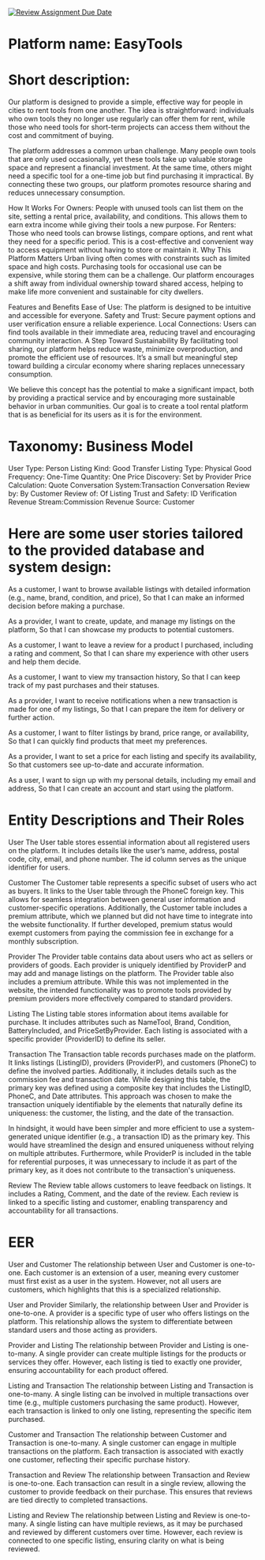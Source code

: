 [![Review Assignment Due Date](https://classroom.github.com/assets/deadline-readme-button-22041afd0340ce965d47ae6ef1cefeee28c7c493a6346c4f15d667ab976d596c.svg)](https://classroom.github.com/a/YzI0i2Iu)

# Platform name: EasyTools

# Short description: 
Our platform is designed to provide a simple, effective way for people in cities to rent tools from one another. The idea is straightforward: individuals who own tools they no longer use regularly can offer them for rent, while those who need tools for short-term projects can access them without the cost and commitment of buying.

The platform addresses a common urban challenge. Many people own tools that are only used occasionally, yet these tools take up valuable storage space and represent a financial investment. At the same time, others might need a specific tool for a one-time job but find purchasing it impractical. By connecting these two groups, our platform promotes resource sharing and reduces unnecessary consumption.

How It Works
For Owners: People with unused tools can list them on the site, setting a rental price, availability, and conditions. This allows them to earn extra income while giving their tools a new purpose.
For Renters: Those who need tools can browse listings, compare options, and rent what they need for a specific period. This is a cost-effective and convenient way to access equipment without having to store or maintain it.
Why This Platform Matters
Urban living often comes with constraints such as limited space and high costs. Purchasing tools for occasional use can be expensive, while storing them can be a challenge. Our platform encourages a shift away from individual ownership toward shared access, helping to make life more convenient and sustainable for city dwellers.

Features and Benefits
Ease of Use: The platform is designed to be intuitive and accessible for everyone.
Safety and Trust: Secure payment options and user verification ensure a reliable experience.
Local Connections: Users can find tools available in their immediate area, reducing travel and encouraging community interaction.
A Step Toward Sustainability
By facilitating tool sharing, our platform helps reduce waste, minimize overproduction, and promote the efficient use of resources. It’s a small but meaningful step toward building a circular economy where sharing replaces unnecessary consumption.

We believe this concept has the potential to make a significant impact, both by providing a practical service and by encouraging more sustainable behavior in urban communities. Our goal is to create a tool rental platform that is as beneficial for its users as it is for the environment.

# Taxonomy: Business Model
User Type: Person
Listing Kind: Good Transfer
Listing Type: Physical Good
Frequency: One-Time
Quantity: One
Price Discovery: Set by Provider
Price Calculation: Quote
Conversation System:Transaction Conversation
Review by: By Customer
Review of: Of Listing
Trust and Safety: ID Verification
Revenue Stream:Commission
Revenue Source: Customer

# Here are some user stories tailored to the provided database and system design:
As a customer,
I want to browse available listings with detailed information (e.g., name, brand, condition, and price),
So that I can make an informed decision before making a purchase.

As a provider,
I want to create, update, and manage my listings on the platform,
So that I can showcase my products to potential customers.

As a customer,
I want to leave a review for a product I purchased, including a rating and comment,
So that I can share my experience with other users and help them decide.

As a customer,
I want to view my transaction history,
So that I can keep track of my past purchases and their statuses.

As a provider,
I want to receive notifications when a new transaction is made for one of my listings,
So that I can prepare the item for delivery or further action.

As a customer,
I want to filter listings by brand, price range, or availability,
So that I can quickly find products that meet my preferences.

As a provider,
I want to set a price for each listing and specify its availability,
So that customers see up-to-date and accurate information.

As a user,
I want to sign up with my personal details, including my email and address,
So that I can create an account and start using the platform.

# Entity Descriptions and Their Roles
User
The User table stores essential information about all registered users on the platform. It includes details like the user’s name, address, postal code, city, email, and phone number. The id column serves as the unique identifier for users.

Customer
The Customer table represents a specific subset of users who act as buyers. It links to the User table through the PhoneC foreign key. This allows for seamless integration between general user information and customer-specific operations. Additionally, the Customer table includes a premium attribute, which we planned but did not have time to integrate into the website functionality. If further developed, premium status would exempt customers from paying the commission fee in exchange for a monthly subscription.

Provider
The Provider table contains data about users who act as sellers or providers of goods. Each provider is uniquely identified by ProviderP and may add and manage listings on the platform. The Provider table also includes a premium attribute. While this was not implemented in the website, the intended functionality was to promote tools provided by premium providers more effectively compared to standard providers.

Listing
The Listing table stores information about items available for purchase. It includes attributes such as NameTool, Brand, Condition, BatteryIncluded, and PriceSetByProvider. Each listing is associated with a specific provider (ProviderID) to define its seller.

Transaction
The Transaction table records purchases made on the platform. It links listings (ListingID), providers (ProviderP), and customers (PhoneC) to define the involved parties. Additionally, it includes details such as the commission fee and transaction date. While designing this table, the primary key was defined using a composite key that includes the ListingID, PhoneC, and Date attributes. This approach was chosen to make the transaction uniquely identifiable by the elements that naturally define its uniqueness: the customer, the listing, and the date of the transaction.

In hindsight, it would have been simpler and more efficient to use a system-generated unique identifier (e.g., a transaction ID) as the primary key. This would have streamlined the design and ensured uniqueness without relying on multiple attributes. Furthermore, while ProviderP is included in the table for referential purposes, it was unnecessary to include it as part of the primary key, as it does not contribute to the transaction's uniqueness.

Review
The Review table allows customers to leave feedback on listings. It includes a Rating, Comment, and the date of the review. Each review is linked to a specific listing and customer, enabling transparency and accountability for all transactions.

# EER
User and Customer
The relationship between User and Customer is one-to-one. Each customer is an extension of a user, meaning every customer must first exist as a user in the system. However, not all users are customers, which highlights that this is a specialized relationship.

User and Provider
Similarly, the relationship between User and Provider is one-to-one. A provider is a specific type of user who offers listings on the platform. This relationship allows the system to differentiate between standard users and those acting as providers.

Provider and Listing
The relationship between Provider and Listing is one-to-many. A single provider can create multiple listings for the products or services they offer. However, each listing is tied to exactly one provider, ensuring accountability for each product offered.

Listing and Transaction
The relationship between Listing and Transaction is one-to-many. A single listing can be involved in multiple transactions over time (e.g., multiple customers purchasing the same product). However, each transaction is linked to only one listing, representing the specific item purchased.

Customer and Transaction
The relationship between Customer and Transaction is one-to-many. A single customer can engage in multiple transactions on the platform. Each transaction is associated with exactly one customer, reflecting their specific purchase history.

Transaction and Review
The relationship between Transaction and Review is one-to-one. Each transaction can result in a single review, allowing the customer to provide feedback on their purchase. This ensures that reviews are tied directly to completed transactions.

Listing and Review
The relationship between Listing and Review is one-to-many. A single listing can have multiple reviews, as it may be purchased and reviewed by different customers over time. However, each review is connected to one specific listing, ensuring clarity on what is being reviewed.